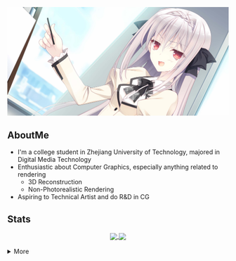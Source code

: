 ![luna](image/lun04c_waifu.jpg)

## AboutMe

- I'm a college student in Zhejiang University of Technology, majored in Digital Media Technology
- Enthusiastic about Computer Graphics, especially anything related to rendering
	- 3D Reconstruction
	- Non-Photorealistic Rendering
- Aspiring to Technical Artist and do R&D in CG

## Stats

<div align="center">
<a href="https://github.com/congyuxiaoyoudao/convoychat">
  <img height=180 align="center" src="https://github-readme-stats.vercel.app/api/top-langs/?username=congyuxiaoyoudao&show_icons=true&theme=tokyonight&layout=compact&langs_count=8&card_width=320" />
</a>
<a href="https://github.com/congyuxiaoyoudao/github-readme-stats">
  <img height=180 align="center" src="https://github-readme-stats.vercel.app/api?username=congyuxiaoyoudao&show_icons=true&theme=tokyonight" />
</a>
</br></br>
</div>

<details>
<summary>More</summary>
</br>
<table align="center">
<tr>
<td><img align="" width="" alt="" src="/github-metrics.svg"></td>
<td><img align="" width="" height="" alt="" src="mashkyrielight.gif"></td>
</tr>
</table>

</details>
